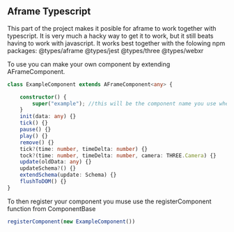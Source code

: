 ## Aframe Typescript

This part of the project makes it posible for aframe to work together with typescript. It is very much a hacky way to get it to work, but it still beats having to work with javascript. It works best together with the folowing npm packages:
    @types/aframe
    @types/jest
    @types/three
    @types/webxr

To use you can make your own component by extending AFrameComponent.
```typescript
class ExampleComponent extends AFrameComponent<any> {

    constructor() {
        super("example"); //this will be the component name you use when assigning components to an entity
    }
    init(data: any) {}
    tick() {}
    pause() {}
    play() {}
    remove() {}
    tick?(time: number, timeDelta: number) {}
    tock?(time: number, timeDelta: number, camera: THREE.Camera) {}
    update(oldData: any) {}
    updateSchema?() {}
    extendSchema(update: Schema) {}
    flushToDOM() {}
}
```

To then register your component you muse use the registerComponent function from ComponentBase
```typescript
registerComponent(new ExampleComponent())
```